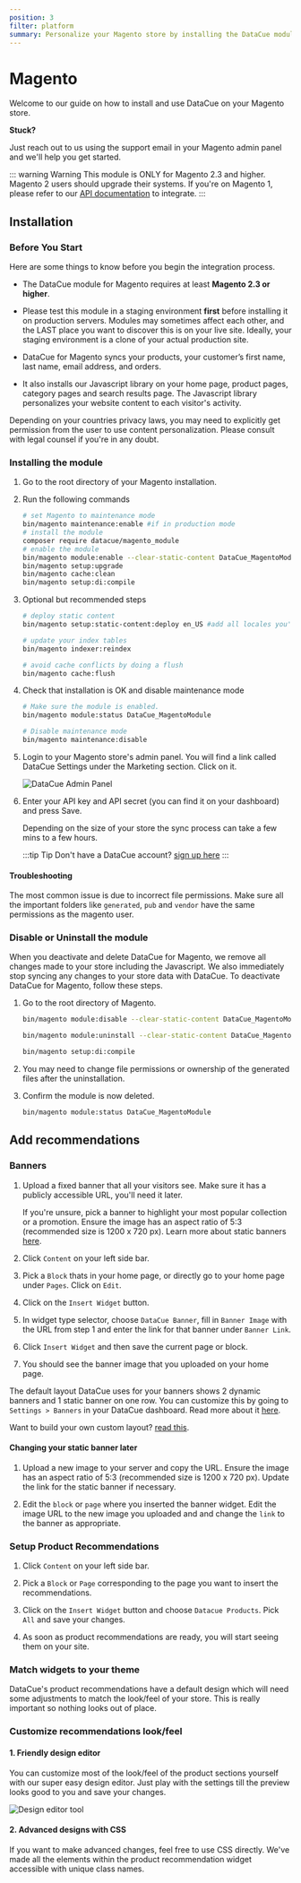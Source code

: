 ```yaml
---
position: 3
filter: platform
summary: Personalize your Magento store by installing the DataCue module.
---
```


# Magento <Badge text="beta" type="success"/>

Welcome to our guide on how to install and use DataCue on your Magento store.

**Stuck?**

Just reach out to us using the support email in your Magento admin panel and we'll help you get started.

::: warning Warning
This module is ONLY for Magento 2.3 and higher. Magento 2 users should upgrade their systems. If you're on Magento 1, please refer to our [API documentation](https://developer.datacue.co) to integrate.
:::

## Installation

### Before You Start

Here are some things to know before you begin the integration process.

- The DataCue module for Magento requires at least **Magento 2.3 or higher**.

- Please test this module in a staging environment **first** before installing it on production servers. Modules may sometimes affect each other, and the LAST place you want to discover this is on your live site. Ideally, your staging environment is a clone of your actual production site.

- DataCue for Magento syncs your products, your customer’s first name, last name, email address, and orders.

- It also installs our Javascript library on your home page, product pages, category pages and search results page. The Javascript library personalizes your website content to each visitor's activity.

Depending on your countries privacy laws, you may need to explicitly get permission from the user to use content personalization. Please consult with legal counsel if you're in any doubt.

### Installing the module

1. Go to the root directory of your Magento installation.

2. Run the following commands

    ``` bash
    # set Magento to maintenance mode
    bin/magento maintenance:enable #if in production mode
    # install the module
    composer require datacue/magento_module
    # enable the module
    bin/magento module:enable --clear-static-content DataCue_MagentoModule
    bin/magento setup:upgrade
    bin/magento cache:clean
    bin/magento setup:di:compile
    ```

3. Optional but recommended steps

    ``` bash
    # deploy static content
    bin/magento setup:static-content:deploy en_US #add all locales you're using here like es_CL

    # update your index tables
    bin/magento indexer:reindex

    # avoid cache conflicts by doing a flush
    bin/magento cache:flush
    ```

4. Check that installation is OK and disable maintenance mode

    ``` bash
    # Make sure the module is enabled.
    bin/magento module:status DataCue_MagentoModule

    # Disable maintenance mode
    bin/magento maintenance:disable
    ```

5. Login to your Magento store's admin panel. You will find a link called DataCue Settings under the Marketing section. Click on it.

    ![DataCue Admin Panel](./images/magento_panel.png)

6. Enter your API key and API secret (you can find it on your dashboard) and press Save.

    Depending on the size of your store the sync process can take a few mins to a few hours.

    :::tip Tip
    Don't have a DataCue account? [sign up here](https://app.datacue.co/en/sign-up)
    :::

#### Troubleshooting

The most common issue is due to incorrect file permissions. Make sure all the important folders like `generated`, `pub` and `vendor` have the same permissions as the magento user.

### Disable or Uninstall the module

When you deactivate and delete DataCue for Magento, we remove all changes made to your store including the Javascript. We also immediately stop syncing any changes to your store data with DataCue. To deactivate DataCue for Magento, follow these steps.

1. Go to the root directory of Magento.

    ``` bash
    bin/magento module:disable --clear-static-content DataCue_MagentoModule

    bin/magento module:uninstall --clear-static-content DataCue_MagentoModule

    bin/magento setup:di:compile
    ```

2. You may need to change file permissions or ownership of the generated files after the uninstallation.

3. Confirm the module is now deleted.

    ``` bash
    bin/magento module:status DataCue_MagentoModule
    ```

## Add recommendations

### Banners

1. Upload a fixed banner that all your visitors see. Make sure it has a publicly accessible URL, you'll need it later.

    If you're unsure, pick a banner to highlight your most popular collection or a promotion. Ensure the image has an aspect ratio of 5:3 (recommended size is 1200 x 720 px). Learn more about static banners [here](/banners).

2. Click `Content` on your left side bar.

3. Pick a `Block` thats in your home page, or directly go to your home page under `Pages`. Click on `Edit`.

4. Click on the `Insert Widget` button.

5. In widget type selector, choose `DataCue Banner`, fill in `Banner Image` with the URL from step 1 and enter the link for that banner under `Banner Link`.

6. Click `Insert Widget` and then save the current page or block.

7. You should see the banner image that you uploaded on your home page.

The default layout DataCue uses for your banners shows 2 dynamic banners and 1 static banner on one row. You can customize this by going to `Settings > Banners` in your DataCue dashboard. Read more about it [here](/banners/layout.html).

Want to build your own custom layout? [read this](#custom-layout).

#### Changing your static banner later

1. Upload a new image to your server and copy the URL. Ensure the image has an aspect ratio of 5:3 (recommended size is 1200 x 720 px). Update the link for the static banner if necessary.

2. Edit the `block` or `page` where you inserted the banner widget. Edit the image URL to the new image you uploaded and and change the `link` to the banner as appropriate.

### Setup Product Recommendations

1. Click `Content` on your left side bar.

2. Pick a `Block` or `Page` corresponding to the page you want to insert the recommendations.

3. Click on the `Insert Widget` button and choose `Datacue Products`. Pick `All` and save your changes.

4. As soon as product recommendations are ready, you will start seeing them on your site.

### Match widgets to your theme

DataCue's product recommendations have a default design which will need some adjustments to match the look/feel of your store. This is really important so nothing looks out of place.

### Customize recommendations look/feel

#### 1. Friendly design editor

You can customize most of the look/feel of the product sections yourself with our super easy design editor. Just play with the settings till the preview looks good to you and save your changes.

![Design editor tool](./images/design-editor.png)

#### 2. Advanced designs with CSS

If you want to make advanced changes, feel free to use CSS directly. We've made all the elements within the product recommendation widget accessible with unique class names.
